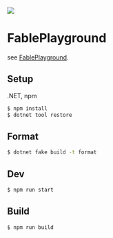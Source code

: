 [![](https://github.com/wraikny/FablePlayground/workflows/CI/badge.svg)](https://github.com/wraikny/FablePlayground/actions?workflow=CI)


# FablePlayground

see [FablePlayground](https://wraikny.github.io/FablePlayground).

## Setup

.NET, npm

```sh
$ npm install
$ dotnet tool restore
```

## Format

```sh
$ dotnet fake build -t format
```

## Dev

```sh
$ npm run start
```

## Build

```sh
$ npm run build
```